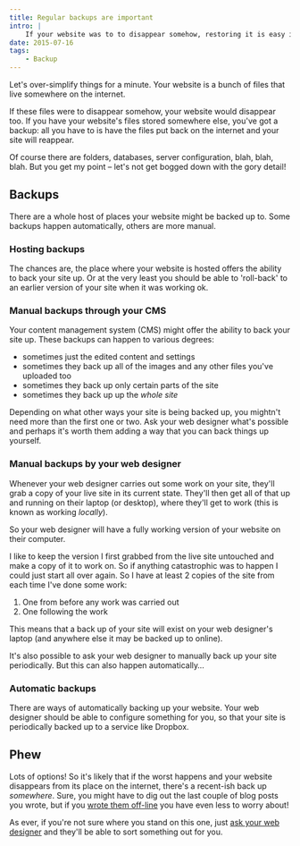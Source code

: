 ```yaml
---
title: Regular backups are important
intro: |
    If your website was to to disappear somehow, restoring it is easy if you have a recent back-up somewhere. How can you back things up? Read on!
date: 2015-07-16
tags:
    - Backup
---
```


Let's over-simplify things for a minute. Your website is a bunch of files that live somewhere on the internet.

If these files were to disappear somehow, your website would disappear too. If you have your website's files stored somewhere else, you've got a backup: all you have to is have the files put back on the internet and your site will reappear.

Of course there are folders, databases, server configuration, blah, blah, blah. But you get my point – let's not get bogged down with the gory detail!


Backups
-------

There are a whole host of places your website might be backed up to. Some backups happen automatically, others are more manual.

### Hosting backups

The chances are, the place where your website is hosted offers the ability to back your site up. Or at the very least you should be able to 'roll-back' to an earlier version of your site when it was working ok.

### Manual backups through your CMS

Your content management system (CMS) might offer the ability to back your site up. These backups can happen to various degrees:

+ sometimes just the edited content and settings
+ sometimes they back up all of the images and any other files you've uploaded too
+ sometimes they back up only certain parts of the site
+ sometimes they back up up the _whole site_

Depending on what other ways your site is being backed up, you mightn't need more than the first one or two. Ask your web designer what's possible and perhaps it's worth them adding a way that you can back things up yourself.

### Manual backups by your web designer

Whenever your web designer carries out some work on your site, they'll grab a copy of your live site in its current state. They'll then get all of that up and running on their laptop (or desktop), where they'll get to work (this is known as working _locally_).

So your web designer will have a fully working version of your website on their computer.

I like to keep the version I first grabbed from the live site untouched and make a copy of it to work on. So if anything catastrophic was to happen I could just start all over again. So I have at least 2 copies of the site from each time I've done some work:

1. One from before any work was carried out
2. One following the work

This means that a back up of your site will exist on your web designer's laptop (and anywhere else it may be backed up to online).

It's also possible to ask your web designer to manually back up your site periodically. But this can also happen automatically…

### Automatic backups

There are ways of automatically backing up your website. Your web designer should be able to configure something for you, so that your site is periodically backed up to a service like Dropbox.


Phew
-----

Lots of options! So it's likely that if the worst happens and your website disappears from its place on the internet, there's a recent-ish back up _somewhere_. Sure, you might have to dig out the last couple of blog posts you wrote, but if you [wrote them off-line](https://tempertemper.net/blog/edit-your-blog-posts-off-line) you have even less to worry about!

As ever, if you're not sure where you stand on this one, just [ask your web designer](contact) and they'll be able to sort something out for you.
